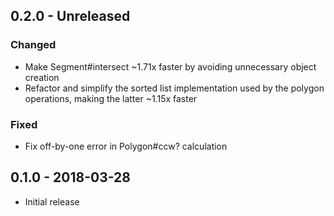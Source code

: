 ## 0.2.0 - Unreleased

### Changed

* Make Segment#intersect ~1.71x faster by avoiding unnecessary object creation
* Refactor and simplify the sorted list implementation used by the polygon
  operations, making the latter ~1.15x faster

### Fixed

* Fix off-by-one error in Polygon#ccw? calculation

## 0.1.0 - 2018-03-28

* Initial release
